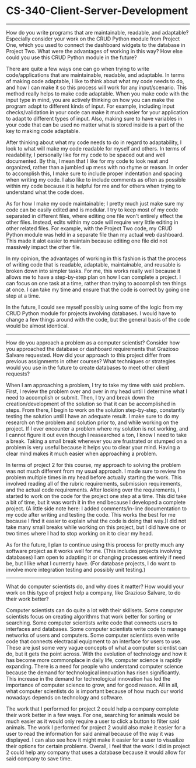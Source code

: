 # CS-340-Client-Server-Development

-----------------------------------------------------------------------------------------------------------------------------------------------------------------------

How do you write programs that are maintainable, readable, and adaptable? Especially consider your work on the CRUD Python module from Project One, which you used to connect the dashboard widgets to the database in Project Two. What were the advantages of working in this way? How else could you use this CRUD Python module in the future?

There are quite a few ways one can go when trying to write code/applications that are maintainable, readable, and adaptable. In terms of making code adaptable, I like to think about what my code needs to do, and how I can make it so this process will work for any input/scenario. This method really helps to make code adaptable. When you make code with the input type in mind, you are actively thinking on how you can make the program adapt to different kinds of input. For example, including input checks/validation in your code can make it much easier for your application to adapt to different types of input. Also, making sure to have variables in your code that can be used no matter what is stored inside is a part of the key to making code adaptable. 

After thinking about what my code needs to do in regard to adaptability, I look to what will make my code readable for myself and others. In terms of readability, I personally like for my code to be spaced out and well documented. By this, I mean that I like for my code to look neat and organized, rather than a jumbled up mess with no rhyme or reason. In order to accomplish this, I make sure to include proper indentation and spacing when writing my code. I also like to include comments as often as possible within my code because it is helpful for me and for others when trying to understand what the code does.

As for how I make my code maintainable; I pretty much just make sure my code can be easily edited and is modular. I try to keep most of my code separated in different files, where editing one file won't entirely effect the other files. Instead, edits within my code will require very little editing in other related files. For example, with the Project Two code, my CRUD Python module was held in a separate file than my actual web dashboard. This made it alot easier to maintain because editing one file did not massively impact the other file.

In my opinion, the advantages of working in this fashion is that the process of writing code that is readable, adaptable, maintainable, and reusable is broken down into simpler tasks. For me, this works really well because it allows me to have a step-by-step plan on how I can complete a project. I can focus on one task at a time, rather than trying to accomplish ten things at once. I can take my time and ensure that the code is correct by going one step at a time.

In the future, I could see myself possibly using some of the logic from my CRUD Python module for projects involving databases. I would have to change a few things around with the code, but the general basis of the code would be almost identical.

-----------------------------------------------------------------------------------------------------------------------------------------------------------------------

How do you approach a problem as a computer scientist? Consider how you approached the database or dashboard requirements that Grazioso Salvare requested. How did your approach to this project differ from previous assignments in other courses? What techniques or strategies would you use in the future to create databases to meet other client requests?

When I am approaching a problem, I try to take my time with said problem. First, I review the problem over and over in my head until I determine what I need to accomplish or submit. Then, I try and break down the creation/development of the solution so that it can be accomplished in steps. From there, I begin to work on the solution step-by-step, constantly testing the solution until I have an adequate result. I make sure to do my research on the problem and solution prior to, and while working on the project. If I ever encounter a problem where my solution is not working, and I cannot figure it out even though I reasearched a ton, I know I need to take a break. Taking a small break whenever you are frustrated or stumped on a problem is very useful because it helps you to clear your mind. Having a clear mind makes it much easier when approaching a problem.

In terms of project 2 for this course, my approach to solving the problem was not much different from my usual approach. I made sure to review the problem multiple times in my head before actually starting the work. This involved reading all of the rubric requirements, submission requirements, and the actual code requirements. After looking over the requirements, I started to work on the code for the project one step at a time. This did take a bit of time, but it was worth it in the end because I developed a complete project. (A little side note here: I added comments/in-line documentation to my code after writing and testing the code. This works the best for me because I find it easier to explain what the code is doing that way.)I did not take many small breaks while working on this project, but I did have one or two times where I had to stop working on it to clear my head.

As for the future, I plan to continue using this process for pretty much any software project as it works well for me. (This includes projects involving databases) I am open to adapting it or changing processes entirely if need be, but I like what I currently have. (For database projects, I do want to involve more integration testing and possibly unit testing.)

-----------------------------------------------------------------------------------------------------------------------------------------------------------------------

What do computer scientists do, and why does it matter? How would your work on this type of project help a company, like Grazioso Salvare, to do their work better?

Computer scientists can do quite a lot with their skillsets. Some computer scientists focus on creating algorithms that work better for sorting or searching. Some computer scientists write code that connects users to interfaces and databases. Some computer scientists write code to manage networks of users and computers. Some computer scientists even write code that connects electracal equipment to an interface for users to use. These are just some very vague concepts of what a computer scientist can do, but it gets the point across. With the evolution of technology and how it has become more commonplace in daily life, computer science is rapidly expanding. There is a need for people who understand computer science because the demand for technological innovation has risen significantly. This increase in the demand for technological innovation has led the importance of computer science to grow, and for good reason. All in all, what computer scientists do is important because of how much our world nowadays depends on technology and software. 

The work that I performed for project 2 could help a company complete their work better in a few ways. For one, searching for animals would be much easier as it would only require a user to click a button to filter said animals. The work I performed for project 2 would also make it easier for a user to read the information for said animal because of the way it was displayed. I can also see how it might make it easier for a user to visualize their options for certain problems. Overall, I feel that the work I did in project 2 could help any company that uses a database because it would allow for said company to save time.
